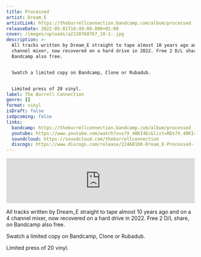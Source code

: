 ```yaml
---
title: Processed
artist: Dream_E
artistLink: https://theburrellconnection.bandcamp.com/album/processed
releaseDate: 2022-05-01T16:49:00.000+01:00
cover: /images/uploads/a2120768767_10-1-.jpg
description: >-
  All tracks written by Dream_E straight to tape almost 10 years ago and on a 4
  channel mixer, now recovered on a hard drive in 2022. Free 2 D/L share, on
  Bandcamp also free.


  Swatch a limited copy on Bandcamp, Clone or Rubadub.


  Limited press of 20 vinyl.
label: The Burrell Connection
genre: []
format: vinyl
isDraft: false
isUpcoming: false
links:
  bandcamp: https://theburrellconnection.bandcamp.com/album/processed
  youtube: https://www.youtube.com/watch?v=s7X_40KI4Ec&list=RDs7X_40KI4Ec&start_radio=1&ab_channel=ElectronicLoveCollective
  soundcloud: https://soundcloud.com/theburrellconnection
  discogs: https://www.discogs.com/release/22468108-Dream_E-Processed-?srsltid=AfmBOorPdbzsDE0tB8q5wBYw3nTL5VHZwUu2XGrO66R2s6ug_GQfq-J4
---
```

<iframe style="border: 0; width: 100%; height: 120px;" src="https://bandcamp.com/EmbeddedPlayer/album=3086142174/size=large/bgcol=ffffff/linkcol=0687f5/tracklist=false/artwork=small/transparent=true/" seamless><a href="https://theburrellconnection.bandcamp.com/album/processed">Processed by The Burrell Connection</a></iframe>

All tracks written by Dream_E straight to tape almost 10 years ago and on a 4 channel mixer, now recovered on a hard drive in 2022. Free 2 D/L share, on Bandcamp also free.

Swatch a limited copy on Bandcamp, Clone or Rubadub.

Limited press of 20 vinyl.
